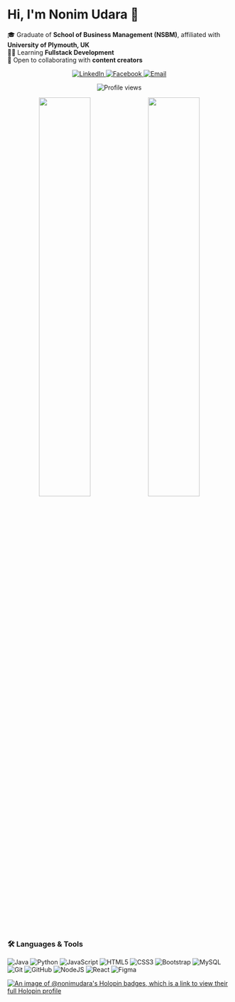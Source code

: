 # Hi, I'm Nonim Udara 👋

🎓 Graduate of **School of Business Management (NSBM)**, affiliated with **University of Plymouth, UK**  
👨‍💻 Learning **Fullstack Development**  
🤝 Open to collaborating with **content creators**  

<p align="center">
  <a href="https://www.linkedin.com/in/nonim-udara-30b71a222/">
    <img alt="LinkedIn" src="https://img.shields.io/badge/LinkedIn-Nonim%20-blue?style=for-the-badge&logo=linkedin"/>
  </a>
  <a href="https://www.facebook.com/nonim_udara/">
    <img alt="Facebook" src="https://img.shields.io/badge/Facebook-nonim_udara-blue?style=for-the-badge&logo=facebook"/>
  </a>
  <a href="mailto:nonimudara123@gmail.com">
    <img alt="Email" src="https://img.shields.io/badge/Email-nonimudara123@gmail.com-red?style=for-the-badge&logo=gmail"/>
  </a>
</p>

<p align="center">
  <img src="https://komarev.com/ghpvc/?username=Nonim-Udara&color=blue" alt="Profile views" />
</p>

<p align="center">
  <img src="https://github-readme-stats-one-bice.vercel.app/api?username=NonimUdara&show_icons=true&count_private=true&theme=vue&bg_color=ffffff&title_color=007acc&text_color=333333&icon_color=007acc&border_color=E0E0E0" width="48%" />
  <img src="https://github-readme-stats-one-bice.vercel.app/api/top-langs/?username=NonimUdara&layout=compact&theme=vue&bg_color=ffffff&title_color=007acc&text_color=333333&icon_color=007acc&border_color=E0E0E0" width="48%" />
</p>

### 🛠 Languages & Tools
<p>
  <img alt="Java" src="https://img.shields.io/badge/Java-%23ED8B00?style=for-the-badge&logo=java&logoColor=white"/>
  <img alt="Python" src="https://img.shields.io/badge/Python-%2314354C?style=for-the-badge&logo=python&logoColor=white"/>
  <img alt="JavaScript" src="https://img.shields.io/badge/JavaScript-%23323330?style=for-the-badge&logo=javascript&logoColor=%23F7DF1E"/>
  <img alt="HTML5" src="https://img.shields.io/badge/HTML5-%23E34F26?style=for-the-badge&logo=html5&logoColor=white"/>
  <img alt="CSS3" src="https://img.shields.io/badge/CSS3-%231572B6?style=for-the-badge&logo=css3&logoColor=white"/>
  <img alt="Bootstrap" src="https://img.shields.io/badge/Bootstrap-%23563D7C?style=for-the-badge&logo=bootstrap&logoColor=white"/>
  <img alt="MySQL" src="https://img.shields.io/badge/MySQL-%2300f?style=for-the-badge&logo=mysql&logoColor=white"/>
  <img alt="Git" src="https://img.shields.io/badge/Git-%23F05033?style=for-the-badge&logo=git&logoColor=white"/>
  <img alt="GitHub" src="https://img.shields.io/badge/GitHub-%23121011?style=for-the-badge&logo=github&logoColor=white"/>
  <img alt="NodeJS" src="https://img.shields.io/badge/Node.js-%2343853D?style=for-the-badge&logo=node.js&logoColor=white"/>
  <img alt="React" src="https://img.shields.io/badge/React-%2320232a?style=for-the-badge&logo=react&logoColor=%2361DAFB"/>
  <img alt="Figma" src="https://img.shields.io/badge/Figma-%23F24E1E?style=for-the-badge&logo=figma&logoColor=white"/>
</p>

[![An image of @nonimudara's Holopin badges, which is a link to view their full Holopin profile](https://holopin.me/nonimudara)](https://holopin.io/@nonimudara)
